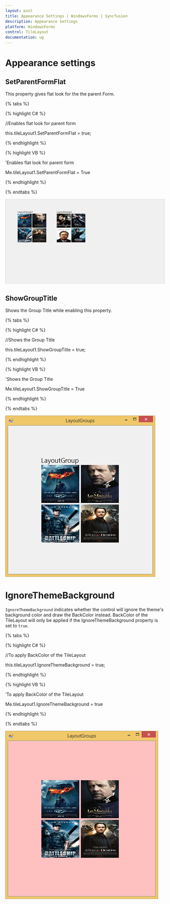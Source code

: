```yaml
---
layout: post
title: Appearance Settings | WindowsForms | Syncfusion
description: Appearance Settings
platform: WindowsForms
control: TileLayout 
documentation: ug
---
```


# Appearance settings

## SetParentFormFlat

This property gives flat look for the the parent Form.

{% tabs %}

{% highlight C# %}

//Enables flat look for parent form

this.tileLayout1.SetParentFormFlat = true;

{% endhighlight %}


{% highlight VB %}

'Enables flat look for parent form

Me.tileLayout1.SetParentFormFlat = True

 
{% endhighlight %}

{% endtabs %}

![](Appearance_images/ParentFormFlat.png)


## ShowGroupTitle

Shows the Group Title while enabling this property.

{% tabs %}

{% highlight C# %}

//Shows the Group Title

this.tileLayout1.ShowGroupTitle = true;

{% endhighlight %}

{% highlight VB %}

'Shows the Group Title

 Me.tileLayout1.ShowGroupTitle = True
 
{% endhighlight %}

{% endtabs %}

![](Appearance_images/LayoutTitle.png)


# IgnoreThemeBackground

`IgnoreThemeBackground` indicates whether the control will ignore the theme's background color and draw the BackColor instead. BackColor of the TileLayout will only be applied if the IgnoreThemeBackground property is set to `true`.


{% tabs %}

{% highlight C# %}

//To apply BackColor of the TileLayout

 this.tileLayout1.IgnoreThemeBackground = true;

{% endhighlight %}

{% highlight VB %}

‘To apply BackColor of the TileLayout

 Me.tileLayout1.IgnoreThemeBackground = true
 
{% endhighlight %}

{% endtabs %}

![](Appearance_images/ThemedBackground.png)